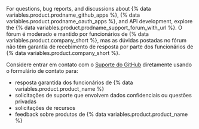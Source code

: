 For questions, bug reports, and discussions about {% data variables.product.prodname_github_apps %},  {% data variables.product.prodname_oauth_apps %}, and API development, explore the  {% data variables.product.prodname_support_forum_with_url %}. O fórum é moderado e mantido por funcionários de {% data variables.product.company_short %}, mas as dúvidas postadas no fórum não têm garantia de recebimento de resposta por parte dos funcionários de {% data variables.product.company_short %}.

Considere entrar em contato com o [Suporte do GitHub](https://github.com/contact) diretamente usando o formulário de contato para:
  - resposta garantida dos funcionários de {% data variables.product.product_name %}
  - solicitações de suporte que envolvem dados confidenciais ou questões privadas
  - solicitações de recursos
  - feedback sobre produtos de {% data variables.product.product_name %}

